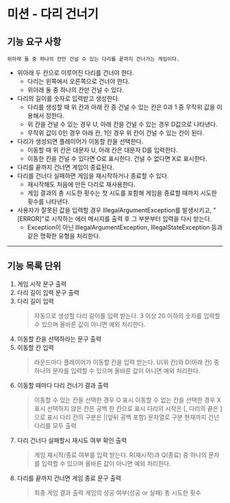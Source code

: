 # 미션 - 다리 건너기

## 기능 요구 사항
```
위아래 둘 중 하나의 칸만 건널 수 있는 다리를 끝까지 건너가는 게임이다.
```

- 위아래 두 칸으로 이루어진 다리를 건너야 한다.
    - 다리는 왼쪽에서 오른쪽으로 건너야 한다.
    - 위아래 둘 중 하나의 칸만 건널 수 있다.
- 다리의 길이를 숫자로 입력받고 생성한다.
    - 다리를 생성할 때 위 칸과 아래 칸 중 건널 수 있는 칸은 0과 1 중 무작위 값을 이용해서 정한다.
    - 위 칸을 건널 수 있는 경우 U, 아래 칸을 건널 수 있는 경우 D값으로 나타낸다.
    - 무작위 값이 0인 경우 아래 칸, 1인 경우 위 칸이 건널 수 있는 칸이 된다.
- 다리가 생성되면 플레이어가 이동할 칸을 선택한다.
    - 이동할 때 위 칸은 대문자 U, 아래 칸은 대문자 D를 입력한다.
    - 이동한 칸을 건널 수 있다면 O로 표시한다. 건널 수 없다면 X로 표시한다.
- 다리를 끝까지 건너면 게임이 종료된다.
- 다리를 건너다 실패하면 게임을 재시작하거나 종료할 수 있다.
    - 재시작해도 처음에 만든 다리로 재사용한다.
    - 게임 결과의 총 시도한 횟수는 첫 시도를 포함해 게임을 종료할 때까지 시도한 횟수를 나타낸다.
- 사용자가 잘못된 값을 입력할 경우 IllegalArgumentException를 발생시키고, "[ERROR]"로 시작하는 에러 메시지를 출력 후 그 부분부터 입력을 다시 받는다.
    - Exception이 아닌 IllegalArgumentException, IllegalStateException 등과 같은 명확한 유형을 처리한다.
    
---

## 기능 목록 단위

1. 게임 시작 문구 출력
2. 다리 길이 입력 문구 출력
3. 다리 길이 입력
   > 자동으로 생성할 다리 길이를 입력 받는다. 3 이상 20 이하의 숫자를 입력할 수 있으며 올바른 값이 아니면 예외 처리한다.
4. 이동할 칸을 선택하라는 문구 출력
5. 이동할 칸 입력
   > 라운드마다 플레이어가 이동할 칸을 입력 받는다. U(위 칸)와 D(아래 칸) 중 하나의 문자를 입력할 수 있으며 올바른 값이 아니면 예외 처리한다.
6. 이동할 때마다 다리 건너기 결과 출력
   > 이동할 수 있는 칸을 선택한 경우 O 표시
   > 이동할 수 없는 칸을 선택한 경우 X 표시
   > 선택하지 않은 칸은 공백 한 칸으로 표시
   > 다리의 시작은 [, 다리의 끝은 ]으로 표시
   > 다리 칸의 구분은 |(앞뒤 공백 포함) 문자열로 구분
   > 현재까지 건넌 다리를 모두 출력
6. 다리 건너다 실패할시 재시도 여부 확인 출력
   > 게임 재시작/종료 여부를 입력 받는다. R(재시작)과 Q(종료) 중 하나의 문자를 입력할 수 있으며 올바른 값이 아니면 예외 처리한다.
7. 다리를 끝까지 건너면 게임 종료 문구 출력
   > 최종 게임 결과 출력
   > 게임의 성공 여부(성공 or 실패)
   > 총 시도한 횟수

